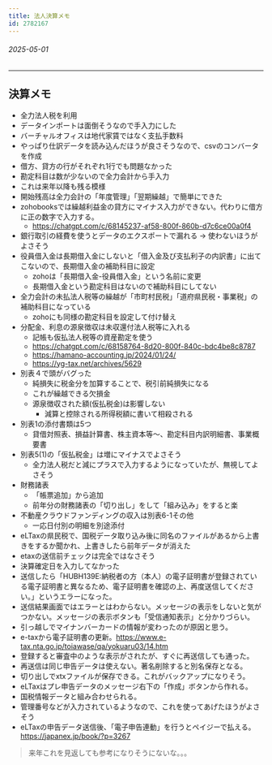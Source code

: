 ```yaml
---
title: 法人決算メモ
id: 2782167
---
```


###### 2025-05-01

---

## 決算メモ

- 全力法人税を利用
- データインポートは面倒そうなので手入力にした
- バーチャルオフィスは地代家賃ではなく支払手数料
- やっぱり仕訳データを読み込んだほうが良さそうなので、csvのコンバータを作成
- 借方、貸方の行がそれぞれ1行でも問題なかった
- 勘定科目は数が少ないので全力会計から手入力
- これは来年以降も残る模様
- 開始残高は全力会計の「年度管理」「翌期繰越」で簡単にできた
- zohobooksでは繰越利益金の貸方にマイナス入力ができない。代わりに借方に正の数字で入力する。
  - https://chatgpt.com/c/68145237-af58-800f-860b-d7c6ce00a0f4
- 銀行取引の経費を使うとデータのエクスポートで漏れる -> 使わないほうがよさそう
- 役員借入金は長期借入金にしないと「借入金及び支払利子の内訳書」に出てこないので、長期借入金の補助科目に設定
  - zohoは「長期借入金-役員借入金」という名前に変更
  - 長期借入金という勘定科目はないので補助科目にしてない
- 全力会計の未払法人税等の繰越が「市町村民税」「道府県民税・事業税」の補助科目になっている
  - zohoにも同様の勘定科目を設定して付け替え
- 分配金、利息の源泉徴収は未収還付法人税等に入れる
  - 記帳も仮払法人税等の資産勘定を使う
  - https://chatgpt.com/c/68158764-8d20-800f-840c-bdc4be8c8787
  - https://hamano-accounting.jp/2024/01/24/
  - https://yg-tax.net/archives/5629
- 別表４で頭がバグった
  - 純損失に税金分を加算することで、税引前純損失になる
  - これが繰越できる欠損金
  - 源泉徴収された額(仮払税金)は影響しない
    - 減算と控除される所得税額に書いて相殺される
- 別表1の添付書類は5つ
  - 貸借対照表、損益計算書、株主資本等〜、勘定科目内訳明細書、事業概要書
- 別表5(1)の「仮払税金」は増にマイナスでよさそう
  - 全力法人税だと減にプラスで入力するようになっていたが、無視してよさそう
- 財務諸表
  - 「帳票追加」から追加
  - 前年分の財務諸表の「切り出し」をして「組み込み」をすると楽
- 不動産クラウドファンディングの収入は別表6-1その他
  - 一応日付別の明細を別途添付
- eLTaxの県民税で、国税データ取り込み後に同名のファイルがあるから上書きをするか聞かれ、上書きしたら前年データが消えた
- etaxの送信前チェックは完全ではなさそう
- 決算確定日を入力してなかった
- 送信したら「HUBH139E:納税者の方（本人）の電子証明書が登録されている電子証明書と異なるため、電子証明書を確認の上、再度送信してください。」というエラーになった。
- 送信結果画面ではエラーとはわからない。メッセージの表示をしないと気がつかない。メッセージの表示ボタンも「受信通知表示」と分かりづらい。
- 引っ越しでマイナンバーカードの情報が変わったのが原因と思う。
- e-taxから電子証明書の更新。https://www.e-tax.nta.go.jp/toiawase/qa/yokuaru03/14.htm
- 登録すると審査中のような表示がされたが、すぐに再送信しても通った。
- 再送信は同じ申告データは使えない。著名削除すると別名保存となる。
- 切り出しでxtxファイルが保存できる。これがバックアップになりそう。
- eLTaxはプレ申告データのメッセージ右下の「作成」ボタンから作れる。
- 国税情報データと組み合わせられる。
- 管理番号などが入力されているようなので、これを使ってあげたほうがよさそう
- eLTaxの申告データ送信後、「電子申告連動」を行うとペイジーで払える。https://japanex.jp/book/?p=3267

> 来年これを見返しても参考になりそうにないな。。。
